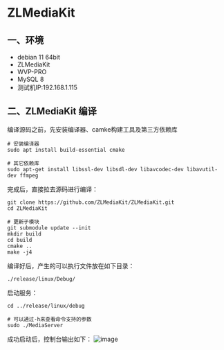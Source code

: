 # ZLMediaKit
## 一、环境
- debian 11 64bit
- ZLMediaKit 
- WVP-PRO
- MySQL 8
- 测试机IP:192.168.1.115
## 二、ZLMediaKit 编译
编译源码之前，先安装编译器、camke构建工具及第三方依赖库
```
# 安装编译器
sudo apt install build-essential cmake

# 其它依赖库
sudo apt-get install libssl-dev libsdl-dev libavcodec-dev libavutil-dev ffmpeg
```
完成后，直接拉去源码进行编译：
```
git clone https://github.com/ZLMediaKit/ZLMediaKit.git
cd ZLMediaKit

# 更新子模块
git submodule update --init
mkdir build
cd build
cmake ..
make -j4
```
编译好后，产生的可以执行文件放在如下目录：
```
./release/linux/Debug/
```
启动服务：
```
cd ../release/linux/debug

# 可以通过-h来查看命令支持的参数
sudo ./MediaServer 
```
成功启动后，控制台输出如下： 
![image](https://github.com/user-attachments/assets/c02991b6-faa9-4122-b0e9-5e9497e5650a)


